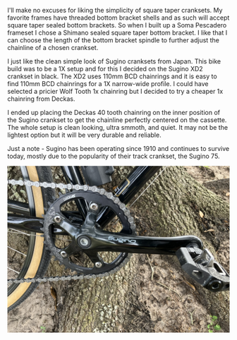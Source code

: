 

I'll make no excuses for liking the simplicity of square taper cranksets. My favorite frames have threaded bottom bracket shells and as such will accept square taper sealed bottom brackets. So when I built up a Soma Pescadero frameset I chose a Shimano sealed square taper bottom bracket. I like that I can choose the length of the bottom bracket spindle to further adjust the chainline of a chosen crankset.

I just like the clean simple look of Sugino cranksets from Japan. This bike build was to be a 1X setup and for this I decided on the Sugino XD2 crankset in black. The XD2 uses 110mm BCD chainrings and it is easy to find 110mm BCD chainrings for a 1X narrow-wide profile. I could have selected a pricier Wolf Tooth 1x chainring but I decided to try a cheaper 1x chainring from Deckas.

I ended up placing the Deckas 40 tooth chainring on the inner position of the Sugino crankset to get the chainline perfectly centered on the cassette. The whole setup is clean looking, ultra smmoth, and quiet. It may not be the lightest option but it will be very durable and reliable.

Just a note - Sugino has been operating since 1910 and continues to survive today, mostly due to the popularity of their track crankset, the Sugino 75.

![Sugino XD Crankset](/../pics/sugino-crankset.jpg)
